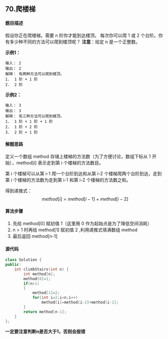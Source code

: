 ## 70.爬楼梯
#### 题目描述
假设你正在爬楼梯。需要 n 阶你才能到达楼顶。
每次你可以爬 1 或 2 个台阶。你有多少种不同的方法可以爬到楼顶呢？
**注意**：给定 n 是一个正整数。

**示例1：**
```
输入： 2
输出： 2
解释： 有两种方法可以爬到楼顶。
1.  1 阶 + 1 阶
2.  2 阶
```
**示例2：**
```
输入： 3
输出： 3
解释： 有三种方法可以爬到楼顶。
1.  1 阶 + 1 阶 + 1 阶
2.  1 阶 + 2 阶
3.  2 阶 + 1 阶
```
#### 解题思路
定义一个数组 method 存储上楼梯的方法数（为了方便讨论，数组下标从 1 开始），method[i] 表示走到第 i 个楼梯的方法数目。

第 i 个楼梯可以从第 i-1 爬一个台阶到达和从第 i-2 个楼梯爬两个台阶到达，走到第 i 个楼梯的方法数为走到第 i-1 和第 i-2 个楼梯的方法数之和。

得到递推式：$$method[i]=method[i-1]+method[i-2]$$
#### 算法步骤
1. 先给 method[0] 赋初值 1（这里用 0 作为起始点是为了降低空间消耗）
2. n > 1 时再给 method[1] 赋初值 2 ,利用递推式填满数组 method
3. 最后返回 method[n-1]
#### 源代码
```cpp
class Solution {
public:
    int climbStairs(int n) {
        int method[n];
        method[0]=1;
        if(n>1)
        {
            method[1]=2;
            for(int i=2;i<n;i++)
                method[i]=method[i-2]+method[i-1];
        }
        return method[n-1];
    }
};
```
**一定要注意判断n是否大于1，否则会报错**